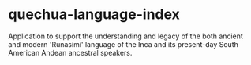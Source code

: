 # quechua-language-index
Application to support the understanding and legacy of the both ancient and modern 'Runasimi' language of the Inca and its present-day South American Andean ancestral speakers.
